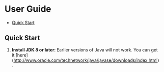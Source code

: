 # User Guide

* [Quick Start](#quick-start)

## Quick Start

1. **Install JDK 8 or later:** Earlier versions of Java will not work. You can get it [here] (http://www.oracle.com/technetwork/java/javase/downloads/index.html).
